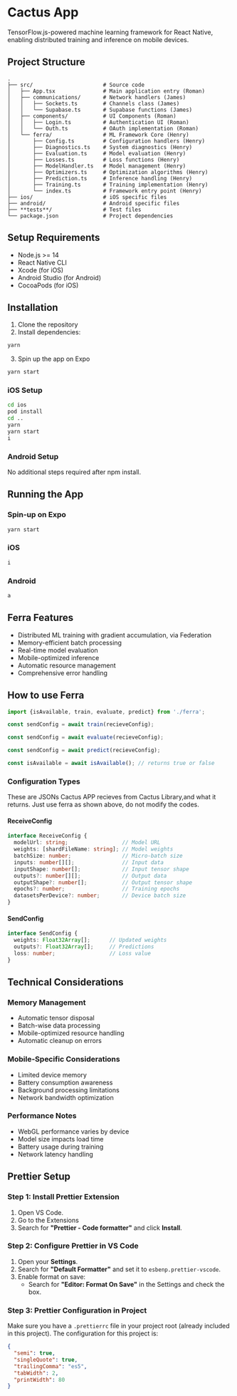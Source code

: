 # Cactus App

TensorFlow.js-powered machine learning framework for React Native, enabling distributed training and inference on mobile devices.

## Project Structure

```
.
├── src/                      # Source code 
│   ├── App.tsx               # Main application entry (Roman)
│   ├── communications/       # Network handlers (James)
│   │   ├── Sockets.ts        # Channels class (James)
│   │   └── Supabase.ts       # Supabase functions (James)
│   ├── components/           # UI Components (Roman)
│   │   ├── Login.ts          # Authentication UI (Roman)
│   │   └── Outh.ts           # OAuth implementation (Roman)
│   └── ferra/                # ML Framework Core (Henry)
│       ├── Config.ts         # Configuration handlers (Henry)
│       ├── Diagnostics.ts    # System diagnostics (Henry)
│       ├── Evaluation.ts     # Model evaluation (Henry)
│       ├── Losses.ts         # Loss functions (Henry)
│       ├── ModelHandler.ts   # Model management (Henry)
│       ├── Optimizers.ts     # Optimization algorithms (Henry)
│       ├── Prediction.ts     # Inference handling (Henry)
│       ├── Training.ts       # Training implementation (Henry)
│       └── index.ts          # Framework entry point (Henry)
├── ios/                      # iOS specific files
├── android/                  # Android specific files
├── **tests**/                # Test files
└── package.json              # Project dependencies
```

## Setup Requirements

- Node.js >= 14
- React Native CLI
- Xcode (for iOS)
- Android Studio (for Android)
- CocoaPods (for iOS)

## Installation

1. Clone the repository
2. Install dependencies:
```bash
yarn
```
3. Spin up the app on Expo
```bash
yarn start
```

### iOS Setup
```bash
cd ios
pod install
cd ..
yarn 
yarn start 
i
```

### Android Setup
No additional steps required after npm install.

## Running the App

### Spin-up on Expo
```bash
yarn start 
```

### iOS
```bash
i
```

### Android
```bash
a
```

## Ferra Features

- Distributed ML training with gradient accumulation, via Federation
- Memory-efficient batch processing
- Real-time model evaluation
- Mobile-optimized inference
- Automatic resource management
- Comprehensive error handling

## How to use Ferra
```typescript
import {isAvailable, train, evaluate, predict} from './ferra';

const sendConfig = await train(recieveConfig);

const sendConfig = await evaluate(recieveConfig);

const sendConfig = await predict(recieveConfig); 

const isAvailable = await isAvailable(); // returns true or false
```

### Configuration Types
These are JSONs Cactus APP recieves from Cactus Library,and what it returns.
Just use ferra as shown above, do not modify the codes.

#### ReceiveConfig
```typescript
interface ReceiveConfig {
  modelUrl: string;                 // Model URL
  weights: [shardFileName: string]; // Model weights
  batchSize: number;                // Micro-batch size
  inputs: number[][];               // Input data
  inputShape: number[];             // Input tensor shape
  outputs?: number[][];             // Output data
  outputShape?: number[];           // Output tensor shape
  epochs?: number;                  // Training epochs
  datasetsPerDevice?: number;       // Device batch size
}
```

#### SendConfig
```typescript
interface SendConfig {
  weights: Float32Array[];      // Updated weights
  outputs?: Float32Array[];     // Predictions
  loss: number;                 // Loss value
}
```

## Technical Considerations

### Memory Management
- Automatic tensor disposal
- Batch-wise data processing
- Mobile-optimized resource handling
- Automatic cleanup on errors

### Mobile-Specific Considerations
- Limited device memory
- Battery consumption awareness
- Background processing limitations
- Network bandwidth optimization

### Performance Notes
- WebGL performance varies by device
- Model size impacts load time
- Battery usage during training
- Network latency handling

## Prettier Setup

### Step 1: Install Prettier Extension
1. Open VS Code.
2. Go to the Extensions
3. Search for **"Prettier - Code formatter"** and click **Install**.

### Step 2: Configure Prettier in VS Code
1. Open your **Settings**.
2. Search for **"Default Formatter"** and set it to `esbenp.prettier-vscode`.
3. Enable format on save:
   - Search for **"Editor: Format On Save"** in the Settings and check the box.

### Step 3: Prettier Configuration in Project
Make sure you have a `.prettierrc` file in your project root (already included in this project). The configuration for this project is:

```json
{
  "semi": true,
  "singleQuote": true,
  "trailingComma": "es5",
  "tabWidth": 2,
  "printWidth": 80
}
